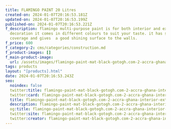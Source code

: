 ```yaml
---
title: FLAMINGO PAINT 20 Litres
created-on: 2024-01-07T20:16:53.181Z
updated-on: 2024-01-07T20:16:53.199Z
published-on: 2024-01-07T20:16:53.221Z
f_description: flamingo multi-purpose paint is for both interior and exterior
  decoration it comes in different colours to suit your taste. it has superior
  coverage and gives  a good shining surface to the walls.
f_price: 600
f_category-2: cms/categories/construction.md
f_product-images: []
f_main-product-image:
  url: /assets/images/flamingo-paint-mat-black-gotogh.com-2-accra-ghana.png
tags: products
layout: "[products].html"
date: 2024-01-07T20:16:53.243Z
seo:
  noindex: false
  twitter:title: flamingo-paint-mat-black-gotogh.com-2-accra-ghana-interior-exterior-colours-emulsion-gloss-painter-house-home
  twitter:card: flamingo-paint-mat-black-gotogh.com-2-accra-ghana-interior-exterior-colours-emulsion-gloss-painter-house-home
  title: flamingo-paint-mat-black-gotogh.com-2-accra-ghana-interior-exterior-colours-emulsion-gloss-painter-house-home
  description: flamingo-paint-mat-black-gotogh.com-2-accra-ghana-interior-exterior-colours-emulsion-gloss-painter-house-home
  og:title: flamingo-paint-mat-black-gotogh.com-2-accra-ghana-interior-exterior-colours-emulsion-gloss-painter-house-home
  twitter:site: flamingo-paint-mat-black-gotogh.com-2-accra-ghana-interior-exterior-colours-emulsion-gloss-painter-house-home
  twitter:creator: flamingo-paint-mat-black-gotogh.com-2-accra-ghana-interior-exterior-colours-emulsion-gloss-painter-house-home
---
```

